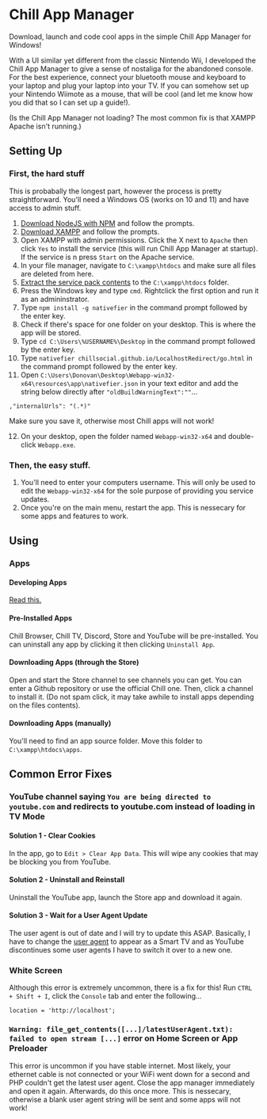 # Chill App Manager
Download, launch and code cool apps in the simple Chill App Manager for Windows! 

With a UI similar yet different from the classic Nintendo Wii, I developed the Chill App Manager to give a sense of nostaliga for the abandoned console. For the best experience, connect your bluetooth mouse and keyboard to your laptop and plug your laptop into your TV. If you can somehow set up your Nintendo Wiimote as a mouse, that will be cool (and let me know how you did that so I can set up a guide!).

(Is the Chill App Manager not loading? The most common fix is that XAMPP Apache isn't running.)
## Setting Up
### First, the hard stuff
This is probabally the longest part, however the process is pretty straightforward. You'll need a Windows OS (works on 10 and 11) and have access to admin stuff.
1. [Download NodeJS with NPM](https://nodejs.org/en/download/) and follow the prompts.
2. [Download XAMPP](https://www.apachefriends.org/download.html) and follow the prompts.
3. Open XAMPP with admin permissions. Click the X next to `Apache` then click `Yes` to install the service (this will run Chill App Manager at startup). If the service is n press `Start` on the Apache service.
5. In your file manager, navigate to `C:\xampp\htdocs` and make sure all files are deleted from here.
6. [Extract the service pack contents](https://github.com/chillsocial/ChillAppManager/raw/main/servicepack.zip) to the `C:\xampp\htdocs` folder.
7. Press the Windows key and type `cmd`. Rightclick the first option and run it as an admininstrator.
8. Type `npm install -g nativefier` in the command prompt followed by the enter key.
9. Check if there's space for one folder on your desktop. This is where the app will be stored.
10. Type `cd C:\Users\%USERNAME%\Desktop` in the command prompt followed by the enter key.
11. Type `nativefier chillsocial.github.io/LocalhostRedirect/go.html` in the command prompt followed by the enter key.
12. Open `C:\Users\Donovan\Desktop\Webapp-win32-x64\resources\app\nativefier.json` in your text editor and add the string below directly after `"oldBuildWarningText":""`...
```
,"internalUrls": "(.*)"
```
Make sure you save it, otherwise most Chill apps will not work!


12. On your desktop, open the folder named `Webapp-win32-x64` and double-click `Webapp.exe`.

### Then, the easy stuff.
1. You'll need to enter your computers username. This will only be used to edit the `Webapp-win32-x64` for the sole purpose of providing you service updates.
2. Once you're on the main menu, restart the app. This is nessecary for some apps and features to work.

## Using
### Apps
#### Developing Apps
[Read this.](https://github.com/chillsocial/ChillApps/blob/main/README.md)
#### Pre-Installed Apps
Chill Browser, Chill TV, Discord, Store and YouTube will be pre-installed. You can uninstall any app by clicking it then clicking `Uninstall App`.
#### Downloading Apps (through the Store)
Open and start the Store channel to see channels you can get. You can enter a Github repository or use the official Chill one. Then, click a channel to install it. (Do not spam click, it may take awhile to install apps depending on the files contents).
#### Downloading Apps (manually)
You'll need to find an app source folder. Move this folder to `C:\xampp\htdocs\apps`.
## Common Error Fixes
### YouTube channel saying `You are being directed to youtube.com` and redirects to youtube.com instead of loading in TV Mode
#### Solution 1 - Clear Cookies
In the app, go to `Edit > Clear App Data`. This will wipe any cookies that may be blocking you from YouTube.
#### Solution 2 - Uninstall and Reinstall
Uninstall the YouTube app, launch the Store app and download it again.
#### Solution 3 - Wait for a User Agent Update
The user agent is out of date and I will try to update this ASAP. Basically, I have to change the [user agent](https://github.com/chillsocial/ChillAppManager/blob/main/latestUserAgent.txt) to appear as a Smart TV and as YouTube discontinues some user agents I have to switch it over to a new one.
### White Screen
Although this error is extremely uncommon, there is a fix for this! Run `CTRL + Shift + I`, click the `Console` tab and enter the following...
```
location = 'http://localhost';
```
### `Warning: file_get_contents([...]/latestUserAgent.txt): failed to open stream [...]` error on Home Screen or App Preloader
This error is uncommon if you have stable internet. Most likely, your ethernet cable is not connected or your WiFi went down for a second and PHP couldn't get the latest user agent. Close the app manager immediately and open it again. Afterwards, do this once more. This is nessecary, otherwise a blank user agent string will be sent and some apps will not work!

